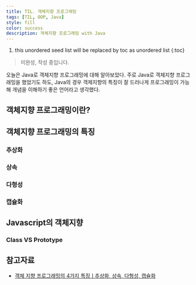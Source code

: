 ```yaml
---
title: TIL. 객체지향 프로그래밍
tags: [TIL, OOP, Java]
style: fill
color: success
description: 객체지향 프로그래밍 with Java
---
```


1. this unordered seed list will be replaced by toc as unordered list
{:toc}

> 미완성, 작성 중입니다.

오늘은 Java로 객체지향 프로그래밍에 대해 알아보았다. 주로 Java로 객체지향 프로그래밍을 했었기도 하도, Java의 경우 객제지향의 특징이 잘 드러나게 프로그래밍이 가능해 개념을 이해하기 좋은 언어라고 생각했다.

## 객체지향 프로그래밍이란?

## 객체지향 프로그래밍의 특징

### 추상화

### 상속

### 다형성

### 캡슐화

## Javascript의 객체지향

### Class VS Prototype

## 참고자료
- [객체 지향 프로그래밍의 4가지 특징ㅣ추상화, 상속, 다형성, 캡슐화](https://www.codestates.com/blog/content/%EA%B0%9D%EC%B2%B4-%EC%A7%80%ED%96%A5-%ED%94%84%EB%A1%9C%EA%B7%B8%EB%9E%98%EB%B0%8D-%ED%8A%B9%EC%A7%95)